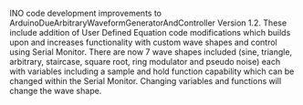INO code development improvements to ArduinoDueArbitraryWaveformGeneratorAndController Version 1.2.
These include addition of User Defined Equation code modifications which builds upon and increases functionality with custom wave shapes and control using Serial Monitor. There are now 7 wave shapes included (sine, triangle, arbitrary, staircase, square root, ring modulator and pseudo noise) each with variables including a sample and hold function capability which can be changed within the Serial Monitor. Changing variables and functions will change the wave shape.
